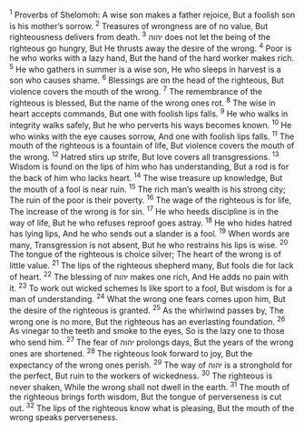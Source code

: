 <sup>1</sup> Proverbs of Shelomoh: A wise son makes a father rejoice, But a foolish son is his mother’s sorrow.
<sup>2</sup> Treasures of wrongness are of no value, But righteousness delivers from death.
<sup>3</sup> יהוה does not let the being of the righteous go hungry, But He thrusts away the desire of the wrong.
<sup>4</sup> Poor is he who works with a lazy hand, But the hand of the hard worker makes rich.
<sup>5</sup> He who gathers in summer is a wise son, He who sleeps in harvest is a son who causes shame.
<sup>6</sup> Blessings are on the head of the righteous, But violence covers the mouth of the wrong.
<sup>7</sup> The remembrance of the righteous is blessed, But the name of the wrong ones rot.
<sup>8</sup> The wise in heart accepts commands, But one with foolish lips falls.
<sup>9</sup> He who walks in integrity walks safely, But he who perverts his ways becomes known.
<sup>10</sup> He who winks with the eye causes sorrow, And one with foolish lips falls.
<sup>11</sup> The mouth of the righteous is a fountain of life, But violence covers the mouth of the wrong.
<sup>12</sup> Hatred stirs up strife, But love covers all transgressions.
<sup>13</sup> Wisdom is found on the lips of him who has understanding, But a rod is for the back of him who lacks heart.
<sup>14</sup> The wise treasure up knowledge, But the mouth of a fool is near ruin.
<sup>15</sup> The rich man’s wealth is his strong city; The ruin of the poor is their poverty.
<sup>16</sup> The wage of the righteous is for life, The increase of the wrong is for sin.
<sup>17</sup> He who heeds discipline is in the way of life, But he who refuses reproof goes astray.
<sup>18</sup> He who hides hatred has lying lips, And he who sends out a slander is a fool.
<sup>19</sup> When words are many, Transgression is not absent, But he who restrains his lips is wise.
<sup>20</sup> The tongue of the righteous is choice silver; The heart of the wrong is of little value.
<sup>21</sup> The lips of the righteous shepherd many, But fools die for lack of heart.
<sup>22</sup> The blessing of יהוה makes one rich, And He adds no pain with it.
<sup>23</sup> To work out wicked schemes Is like sport to a fool, But wisdom is for a man of understanding.
<sup>24</sup> What the wrong one fears comes upon him, But the desire of the righteous is granted.
<sup>25</sup> As the whirlwind passes by, The wrong one is no more, But the righteous has an everlasting foundation.
<sup>26</sup> As vinegar to the teeth and smoke to the eyes, So is the lazy one to those who send him.
<sup>27</sup> The fear of יהוה prolongs days, But the years of the wrong ones are shortened.
<sup>28</sup> The righteous look forward to joy, But the expectancy of the wrong ones perish.
<sup>29</sup> The way of יהוה is a stronghold for the perfect, But ruin to the workers of wickedness.
<sup>30</sup> The righteous is never shaken, While the wrong shall not dwell in the earth.
<sup>31</sup> The mouth of the righteous brings forth wisdom, But the tongue of perverseness is cut out.
<sup>32</sup> The lips of the righteous know what is pleasing, But the mouth of the wrong speaks perverseness.
